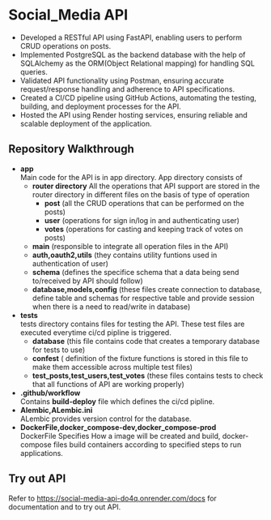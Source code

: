 # Social_Media API
- Developed a RESTful API using FastAPI, enabling users to perform CRUD operations on posts.
- Implemented PostgreSQL as the backend database with the help of SQLAlchemy as the ORM(Object Relational mapping) for handling SQL queries.
- Validated API functionality using Postman, ensuring accurate request/response handling and adherence to API specifications.
- Created a CI/CD pipeline using GitHub Actions, automating the testing, building, and deployment processes for the API.
- Hosted the API using Render hosting services, ensuring reliable and scalable deployment of the application.

## Repository Walkthrough
* **app**</br>
   Main code for the API is in app directory.
   App directory consists of
   - **router directory**
   All the operations that API support are stored in the router directory in different files on the basis of type of operation
      - **post** (all the CRUD operations that can be performed on the posts)
      - **user** (operations for sign in/log in and authenticating user)
      - **votes** (operations for casting and keeping track of votes on posts)
   - **main** (responsible to integrate all operation files in the API)
   - **auth,oauth2,utils** (they contains utility funtions used in authentication of user)
   - **schema** (defines the specifice schema that a data being send to/received by API  should follow)
   - **database,models,config**  (these files create connection to database, define table and schemas for respective table and provide session when there is a need to read/write in database)
* **tests**</br>
  tests directory contains files for testing the API. These test files are executed everytime ci/cd pipline is triggered.
  - **database** (this file contains code that creates a temporary database for tests to use)
  - **confest** ( definition of the fixture functions is stored in this file to make them accessible across multiple test files)
  - **test_posts,test_users,test_votes** (these files contains tests to check that all functions of API are working properly)
* **.github/workflow**</br>
  Contains **build-deploy** file which defines the ci/cd pipline.
* **Alembic,ALembic.ini**</br>
  ALembic provides version control for the database.
* **DockerFile,docker_compose-dev,docker_compose-prod**</br>
  DockerFile Specifies How a image will be created and build, docker-compose files build containers according to specified steps to run applications.

## Try out API
 Refer to https://social-media-api-do4q.onrender.com/docs for documentation and to try out API.
